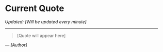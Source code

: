 # Current Quote

*Updated: [Will be updated every minute]*

---

> [Quote will appear here]

*— [Author]*